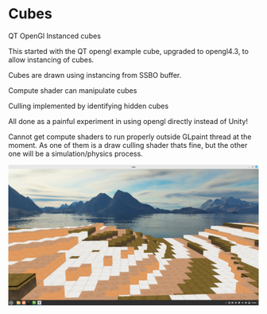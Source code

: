 # Cubes
QT OpenGl Instanced cubes

This started with the QT opengl example cube, upgraded to opengl4.3, to allow instancing of cubes.

Cubes are drawn using instancing from SSBO buffer.

Compute shader can manipulate cubes

Culling implemented by identifying hidden cubes

All done as a painful experiment in using opengl directly instead of Unity!

Cannot get compute shaders to run properly outside GLpaint thread at the moment. As one of them is a draw culling shader thats fine, but the other one will be a simulation/physics process.


![Screenshot](Screenshot.png)
